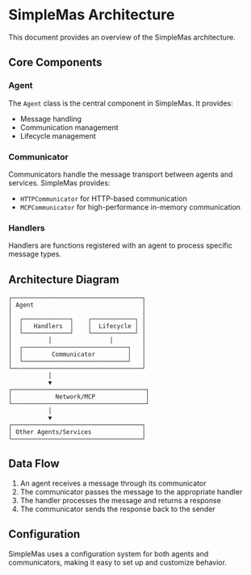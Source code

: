 # SimpleMas Architecture

This document provides an overview of the SimpleMas architecture.

## Core Components

### Agent

The `Agent` class is the central component in SimpleMas. It provides:

- Message handling
- Communication management
- Lifecycle management

### Communicator

Communicators handle the message transport between agents and services. SimpleMas provides:

- `HTTPCommunicator` for HTTP-based communication
- `MCPCommunicator` for high-performance in-memory communication

### Handlers

Handlers are functions registered with an agent to process specific message types.

## Architecture Diagram

```
┌────────────────────────────────────┐
│ Agent                              │
│                                    │
│  ┌─────────────┐    ┌────────────┐ │
│  │   Handlers  │    │  Lifecycle │ │
│  └─────────────┘    └────────────┘ │
│          │                │        │
│  ┌─────────────────────────────┐   │
│  │        Communicator         │   │
│  └─────────────────────────────┘   │
└────────────────────────────────────┘
           │
           ▼
┌─────────────────────────────────────┐
│            Network/MCP              │
└─────────────────────────────────────┘
           │
           ▼
┌────────────────────────────────────┐
│ Other Agents/Services              │
└────────────────────────────────────┘
```

## Data Flow

1. An agent receives a message through its communicator
2. The communicator passes the message to the appropriate handler
3. The handler processes the message and returns a response
4. The communicator sends the response back to the sender

## Configuration

SimpleMas uses a configuration system for both agents and communicators, making it easy to set up and customize behavior.
